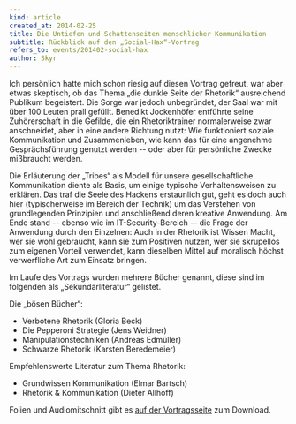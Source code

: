 ```yaml
---
kind: article
created_at: 2014-02-25
title: Die Untiefen und Schattenseiten menschlicher Kommunikation
subtitle: Rückblick auf den „Social-Hax“-Vortrag
refers_to: events/201402-social-hax
author: Skyr
---
```

Ich persönlich hatte mich schon riesig auf diesen Vortrag gefreut, war
aber etwas skeptisch, ob das Thema „die dunkle Seite der Rhetorik“
ausreichend Publikum begeistert. Die Sorge war jedoch unbegründet, der
Saal war mit über 100 Leuten prall gefüllt. Benedikt Jockenhöfer
entführte seine Zuhörerschaft in die Gefilde, die ein Rhetoriktrainer
normalerweise zwar anschneidet, aber in eine andere Richtung nutzt: Wie
funktioniert soziale Kommunikation und Zusammenleben, wie kann das für
eine angenehme Gesprächsführung genutzt werden -- oder aber für
persönliche Zwecke mißbraucht werden.

Die Erläuterung der „Tribes“ als Modell für unsere gesellschaftliche
Kommunikation diente als Basis, um einige typische Verhaltensweisen zu
erklären. Das traf die Seele des Hackens erstaunlich gut, geht es doch
auch hier (typischerweise im Bereich der Technik) um das Verstehen von
grundlegenden Prinzipien und anschließend deren kreative Anwendung. Am
Ende stand -- ebenso wie im IT-Security-Bereich -- die Frage der
Anwendung durch den Einzelnen: Auch in der Rhetorik ist Wissen Macht,
wer sie wohl gebraucht, kann sie zum Positiven nutzen, wer sie
skrupellos zum eigenen Vorteil verwendet, kann dieselben Mittel auf
moralisch höchst verwerfliche Art zum Einsatz bringen.

Im Laufe des Vortrags wurden mehrere Bücher genannt, diese sind im
folgenden als „Sekundärliteratur“ gelistet.

Die „bösen Bücher“:

* Verbotene Rhetorik (Gloria Beck)
* Die Pepperoni Strategie (Jens Weidner)
* Manipulationstechniken (Andreas Edmüller)
* Schwarze Rhetorik (Karsten Beredemeier)

Empfehlenswerte Literatur zum Thema Rhetorik:

* Grundwissen Kommunikation (Elmar Bartsch)
* Rhetorik & Kommunikation (Dieter Allhoff)

Folien und Audiomitschnitt gibt es [auf der Vortragsseite](/events/201402-social-hax/)
zum Download.

